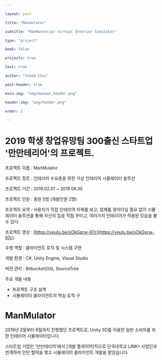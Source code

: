 ```yaml
---

layout: post

title: "Manmulator"

subtitle: "ManManterior Virtual Interior Simulator"

type: "project"

book: false

projects: true

text: true

author: "YoSeb Choi"

post-header: true

main-img: "img/manman_header.png"

header-img: "img/header.png"

order: 1

---
```


# **2019 학생 창업유망팀 300출신 스타트업 '만만테리어'의 프로젝트.**

프로젝트 이름 : ManMulator

프로젝트 장르 : 인테리어 수요층을 위한 가상 인테리어 시뮬레이터 솔루션

프로젝트 기간 : 2019.02.01 ~ 2019.06.30

프로젝트 인원 : 총원 5명 (개발인원 2명)

프로젝트 요약 : 사용자가 직접 인테리어 자재를 보고, 업체를 찾아다닐 필요 없이 시뮬레이터 솔루션을 통해 자신의 집을 직접 꾸미고, 여러가지 인테리어가 적용된 모습을 볼 수 있다.

프로젝트 영상 : [https://youtu.be/sOkGprw-97c](https://youtu.be/sOkGprw-97c)

수행 역할 : 클라이언트 로직 및 시스템 구현

개발 환경 : C#, Unity Engine, Visual Studio

버전 관리 : Bitbucket(Git), SourceTree

주요 개발 내용

- 프로젝트 구조 설계
- 시뮬레이터 클라이언트의 핵심 로직 구

# **ManMulator**

2019년 2월부터 6월까지 진행했던 프로젝트로, Unity 3D를 이용한 일반 소비자를 위한 인테리어 시뮬레이터입니다.

스타트업 기업인 '만만테리어'에서 [개발 플레이어]직으로 단국대학교 LINK+ 사업단과 연계하여 인턴 협약을 맺고 시뮬레이터 클라이언트 개발을 맡았습니다.